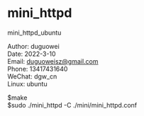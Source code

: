 # mini_httpd
mini_httpd_ubuntu

Author: duguowei  
Date: 2022-3-10  
Email: duguoweisz@gmail.com  
Phone: 13417431640  
WeChat: dgw_cn  
Linux: ubuntu  


$make  
$sudo ./mini_httpd -C ./mini/mini_httpd.conf  
